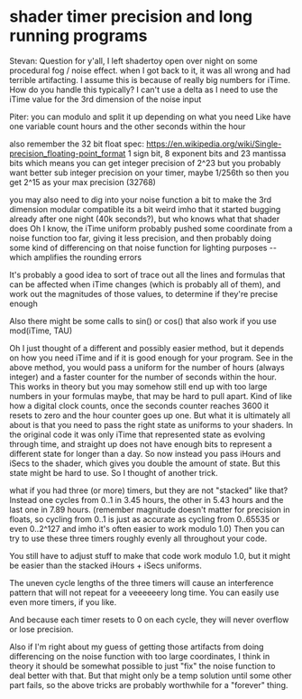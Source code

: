 # shader timer precision and long running programs

Stevan: Question for y'all, I left shadertoy open over night on some procedural fog / noise effect. when I got back to it, it was all wrong and had terrible artifacting. I assume this is because of really big numbers for iTime. How do you handle this typically? I can't use a delta as I need to use the iTime value for the 3rd dimension of the noise input

Piter: you can modulo and split it up
depending on what you need
Like have one variable count hours and the other seconds within the hour

also remember the 32 bit float spec:
https://en.wikipedia.org/wiki/Single-precision_floating-point_format
1 sign bit, 8 exponent bits and 23 mantissa bits
which means you can get integer precision of 2^23
but you probably want better sub integer precision on your timer, maybe 1/256th
so then you get 2^15 as your max precision (32768)

you may also need to dig into your noise function a bit to make the 3rd dimension modular compatible
its a bit weird imho that it started bugging already after one night (40k seconds?), but who knows what that shader does
Oh I know, the iTime uniform probably pushed some coordinate from a noise function too far, giving it less precision, and then probably doing some kind of differencing on that noise function for lighting purposes -- which amplifies the rounding errors

It's probably a good idea to sort of trace out all the lines and formulas that can be affected when iTime changes (which is probably all of them), and work out the magnitudes of those values, to determine if they're precise enough

Also there might be some calls to sin() or cos() that also work if you use mod(iTime, TAU)


Oh I just thought of a different and possibly easier method, but it depends on how you need iTime and if it is good enough for your program.
See in the above method, you would pass a uniform for the number of hours (always integer) and a faster counter for the number of seconds within the hour.
This works in theory but you may somehow still end up with too large numbers in your formulas maybe, that may be hard to pull apart.
Kind of like how a digital clock counts, once the seconds counter reaches 3600 it resets to zero and the hour counter goes up one.
But what it is ultimately all about is that you need to pass the right state as uniforms to your shaders. In the original code it was only iTime that represented state as evolving through time, and straight up does not have enough bits to represent a different state for longer than a day.
So now instead you pass iHours and iSecs to the shader, which gives you double the amount of state.
But this state might be hard to use. So I thought of another trick.

what if you had three (or more) timers, but they are not "stacked" like that? Instead one cycles from 0..1 in 3.45 hours, the other in 5.43 hours and the last one in 7.89 hours. (remember magnitude doesn't matter for precision in floats, so cycling from 0..1 is just as accurate as cycling from 0..65535 or even 0..2^127 and imho it's often easier to work modulo 1.0)
Then you can try to use these three timers roughly evenly all throughout your code.

You still have to adjust stuff to make that code work modulo 1.0, but it might be easier than the stacked iHours + iSecs uniforms.

The uneven cycle lengths of the three timers will cause an interference pattern that will not repeat for a veeeeeery long time. You can easily use even more timers, if you like.

And because each timer resets to 0 on each cycle, they will never overflow or lose precision.

Also if I'm right about my guess of getting those artifacts from doing differencing on the noise function with too large coordinates, I think in theory it should be somewhat possible to just "fix" the noise function to deal better with that.
But that might only be a temp solution until some other part fails, so the above tricks are probably worthwhile for a "forever" thing.

